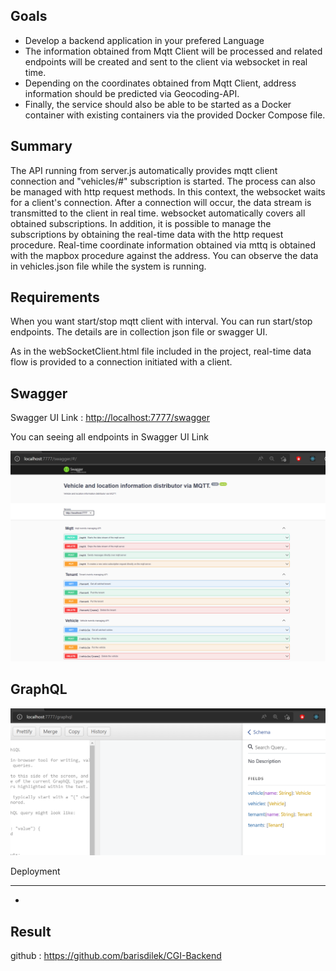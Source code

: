 
Goals
---------------------------------------------------------------------

- Develop a backend application in your prefered Language
- The information obtained from Mqtt Client will be processed and related endpoints will be created and sent to the client via websocket in real time.
- Depending on the coordinates obtained from Mqtt Client, address information should be predicted via Geocoding-API.
- Finally, the service should also be able to be started as a Docker container with existing containers via the provided Docker Compose file.

Summary
---------------------------------------------------------------------

The API running from server.js automatically provides mqtt client connection and "vehicles/#" subscription is started. The process can also be managed with http request methods. In this context, the websocket waits for a client's connection. After a connection will occur, the data stream is transmitted to the client in real time. websocket automatically covers all obtained subscriptions. In addition, it is possible to manage the subscriptions by obtaining the real-time data with the http request procedure. Real-time coordinate information obtained via mttq is obtained with the mapbox procedure against the address. You can observe the data in vehicles.json file while the system is running.

Requirements
---------------------------------------------------------------------

When you want start/stop mqtt client with interval. You can run start/stop endpoints. The details are in collection json file or swagger UI.

As in the webSocketClient.html file included in the project, real-time data flow is provided to a connection initiated with a client.

Swagger
---------------------------------------------------------------------

Swagger UI Link : <http://localhost:7777/swagger>

You can seeing all endpoints in Swagger UI Link

![Swagger view](AllEndPoints.png?raw=true "Swagger view")

GraphQL
---------------------------------------------------------------------

![graphQL view](graphQL.png?raw=true "graphQL view")

Deployment

---------------------------------------------------------------------

-

Result
---------------------------------------------------------------------

github : <https://github.com/barisdilek/CGI-Backend>
